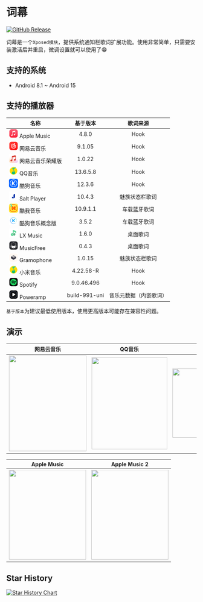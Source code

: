 # 词幕
[![GitHub Release](https://img.shields.io/github/v/release/tomakino/CSLyric)](https://github.com/tomakino/CSLyric/releases)

词幕是一个`Xposed模块`，提供系统通知栏歌词扩展功能。使用非常简单，只需要安装激活后并重启，微调设置就可以使用了😁

## 支持的系统
- Android 8.1 ~ Android 15

## **支持的播放器**

| 名称                                                                          |     基于版本      |    歌词来源     |
|-----------------------------------------------------------------------------|:-------------:|:-----------:|
| <img src="res/logo/am.png" width="24" height="24"> Apple Music              |     4.8.0     |    Hook     |
| <img src="res/logo/netease.png" width="24" height="24"> 网易云音乐               |    9.1.05     |    Hook     |
| <img src="res/logo/hihonor_cloudmusic.png" width="24" height="24"> 网易云音乐荣耀版 |    1.0.22     |    Hook     |
| <img src="res/logo/qqmusic.png" width="24" height="24"> QQ音乐                |   13.6.5.8    |    Hook     |
| <img src="res/logo/kugou.png" width="24" height="24"> 酷狗音乐                  |    12.3.6     |    Hook     |
| <img src="res/logo/salt.png" width="24" height="24"> Salt Player            |    10.4.3     |   魅族状态栏歌词   |
| <img src="res/logo/kuwo.png" width="24" height="24"> 酷我音乐                   |   10.9.1.1    |   车载蓝牙歌词    |
| <img src="res/logo/kugou_lite.png" width="24" height="24"> 酷狗音乐概念版          |     3.5.2     |   车载蓝牙歌词    |
| <img src="res/logo/lx.png" width="24" height="24"> LX Music                 |     1.6.0     |    桌面歌词     |
| <img src="res/logo/music_free.png" width="24" height="24"> MusicFree        |     0.4.3     |    桌面歌词     |
| <img src="res/logo/gramophone.png" width="24" height="24"> Gramophone       |    1.0.15     |   魅族状态栏歌词   |
| <img src="res/logo/qqmusic.png" width="24" height="24"> 小米音乐                |   4.22.58-R   |    Hook     |
| <img src="res/logo/spotify.png" width="24" height="24"> Spotify             |  9.0.46.496   |    Hook     |
| <img src="res/logo/poweramp.png" width="24" height="24"> Poweramp           | build-991-uni | 音乐元数据（内嵌歌词） |

`基于版本`为建议最低使用版本，使用更高版本可能存在兼容性问题。

## 演示

| 网易云音乐                                                       | QQ音乐                                                            | Spotify                                                         |
|-------------------------------------------------------------|-----------------------------------------------------------------|-----------------------------------------------------------------|
| <img  src="res/demo/demo_163.gif" width="205" height="254"> | <img  src="res/demo/demo_qqmusic.gif" width="200" height="244"> | <img  src="res/demo/demo_spotify.gif" width="205" height="183"> |

| Apple Music                                                | Apple Music 2                                               |
|------------------------------------------------------------|-------------------------------------------------------------|
| <img  src="res/demo/demo_am.gif" width="204" height="238"> | <img  src="res/demo/demo_am2.gif" width="204" height="238"> |

## Star History

[![Star History Chart](https://api.star-history.com/svg?repos=tomakino/CSLyric&type=Date)](https://www.star-history.com/#tomakino/CSLyric&Date)